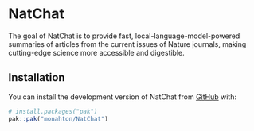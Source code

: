 
<!-- README.md is generated from README.Rmd. Please edit that file -->

# NatChat

<!-- badges: start -->

<!-- badges: end -->

The goal of NatChat is to provide fast, local-language-model-powered
summaries of articles from the current issues of Nature journals, making
cutting-edge science more accessible and digestible.

## Installation

You can install the development version of NatChat from
[GitHub](https://github.com/) with:

``` r
# install.packages("pak")
pak::pak("monahton/NatChat")
```
